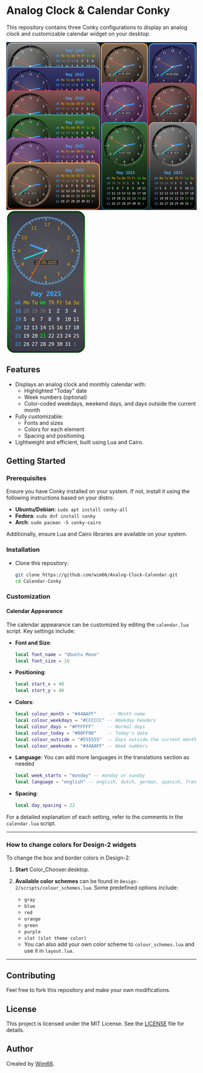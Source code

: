 # Analog Clock & Calendar Conky

This repository contains three Conky configurations to display an analog clock and customizable calendar widget on your desktop.

![Calendar-Conky](preview.png)![Calendar-Conky](Design-1/preview.png)

## Features

- Displays an analog clock and monthly calendar with:
  - Highlighted "Today" date
  - Week numbers (optional)
  - Color-coded weekdays, weekend days, and days outside the current month
- Fully customizable:
  - Fonts and sizes
  - Colors for each element
  - Spacing and positioning
- Lightweight and efficient, built using Lua and Cairo.

## Getting Started

### Prerequisites

Ensure you have Conky installed on your system. If not, install it using the following instructions based on your distro:

- **Ubuntu/Debian**: `sudo apt install conky-all`
- **Fedora**: `sudo dnf install conky`
- **Arch**: `sudo pacman -S conky-cairo`

Additionally, ensure Lua and Cairo libraries are available on your system.

### Installation

- Clone this repository:
  ```bash
  git clone https://github.com/wim66/Analog-Clock-Calendar.git
  cd Calendar-Conky
  ```

### Customization

#### Calendar Appearance

The calendar appearance can be customized by editing the `calendar.lua` script. Key settings include:

- **Font and Size**:

  ```lua
  local font_name = "Ubuntu Mono"
  local font_size = 16
  ```

- **Positioning**:

  ```lua
  local start_x = 40
  local start_y = 40
  ```

- **Colors**:
  ```lua
  local colour_month = "#44AAFF"     -- Month name
  local colour_weekdays = "#CCCCCC" -- Weekday headers
  local colour_days = "#FFFFFF"     -- Normal days
  local colour_today = "#00FF00"    -- Today's date
  local colour_outside = "#555555"  -- Days outside the current month
  local colour_weeknums = "#44AAFF" -- Week numbers
  ```
- **Language**: You can add more languages in the translations section as needed

  ```lua
  local week_starts = "monday" -- monday or sunday
  local language = "english" -- english, dutch, german, spanish, french
  ```

- **Spacing**:
  ```lua
  local day_spacing = 22
  ```

For a detailed explanation of each setting, refer to the comments in the `calendar.lua` script.

---

### How to change colors for Design-2 widgets

To change the box and border colors in Design-2:

1. **Start** Color_Chooser.desktop.

2. **Available color schemes** can be found in `Design-2/scripts/colour_schemes.lua`. Some predefined options include:
   - `gray`
   - `blue`
   - `red`
   - `orange`
   - `green`
   - `purple`
   - `slot (slot theme color)`
   - You can also add your own color scheme to `colour_schemes.lua` and use it in `layout.lua`.

---

## Contributing

Feel free to fork this repository and make your own modifications.

## License

This project is licensed under the MIT License. See the [LICENSE](LICENSE) file for details.

## Author

Created by [Wim66](https://github.com/wim66).
